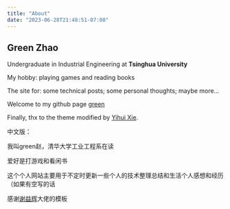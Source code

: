 ```yaml
---
title: "About"
date: "2023-06-28T21:48:51-07:00"
---
```


## Green Zhao

Undergraduate in Industrial Engineering at **Tsinghua University**

My hobby: playing games and reading books

The site for: some technical posts; some personal thoughts; maybe more...

Welcome to my github page [green](https://github.com/tsinghua-green-zhao/blog)

Finally, thx to the theme modified by [Yihui Xie](https://github.com/yihui/hugo-lithium).

中文版：

我叫green赵，清华大学工业工程系在读

爱好是打游戏和看闲书

这个个人网站主要用于不定时更新一些个人的技术整理总结和生活个人感想和经历（如果有空写的话

感谢[谢益辉](https://github.com/yihui/hugo-lithium)大佬的模板
